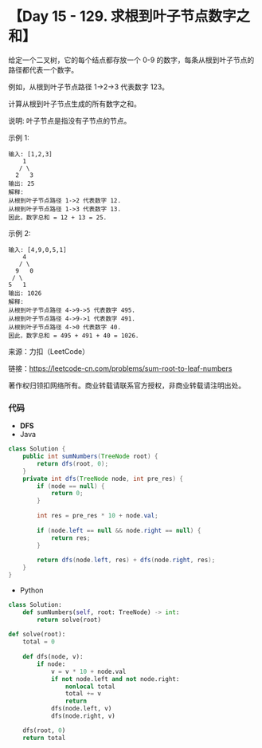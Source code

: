 # 【Day 15 - 129. 求根到叶子节点数字之和】

给定一个二叉树，它的每个结点都存放一个 0-9 的数字，每条从根到叶子节点的路径都代表一个数字。

例如，从根到叶子节点路径 1->2->3 代表数字 123。

计算从根到叶子节点生成的所有数字之和。

说明: 叶子节点是指没有子节点的节点。

示例 1:

```
输入: [1,2,3]
    1
   / \
  2   3
输出: 25
解释:
从根到叶子节点路径 1->2 代表数字 12.
从根到叶子节点路径 1->3 代表数字 13.
因此，数字总和 = 12 + 13 = 25.
```

示例 2:

```
输入: [4,9,0,5,1]
    4
   / \
  9   0
 / \
5   1
输出: 1026
解释:
从根到叶子节点路径 4->9->5 代表数字 495.
从根到叶子节点路径 4->9->1 代表数字 491.
从根到叶子节点路径 4->0 代表数字 40.
因此，数字总和 = 495 + 491 + 40 = 1026.
```

来源：力扣（LeetCode）

链接：https://leetcode-cn.com/problems/sum-root-to-leaf-numbers

著作权归领扣网络所有。商业转载请联系官方授权，非商业转载请注明出处。

### 代码

- **DFS**
- Java
```java
class Solution {
    public int sumNumbers(TreeNode root) {
        return dfs(root, 0);
    }
    private int dfs(TreeNode node, int pre_res) {
        if (node == null) {
            return 0;
        }
        
        int res = pre_res * 10 + node.val;
        
        if (node.left == null && node.right == null) {
            return res;
        }        
        
        return dfs(node.left, res) + dfs(node.right, res);
    }
}
```

- Python
```python
class Solution:
    def sumNumbers(self, root: TreeNode) -> int:
        return solve(root)
        
def solve(root):
    total = 0
    
    def dfs(node, v):
        if node:
            v = v * 10 + node.val
            if not node.left and not node.right:
                nonlocal total
                total += v
                return
            dfs(node.left, v)
            dfs(node.right, v)

    dfs(root, 0)
    return total
```

